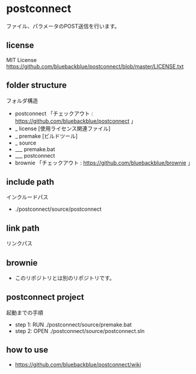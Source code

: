 # postconnect
ファイル、パラメータのPOST送信を行います。

## license
MIT License
https://github.com/bluebackblue/postconnect/blob/master/LICENSE.txt

## folder structure
フォルダ構造
* postconnect 「チェックアウト : https://github.com/bluebackblue/postconnect 」
* _ license [使用ライセンス関連ファイル]
* _ premake [ビルドツール]
* _ source
* ___ premake.bat
* ___ postconnect
* brownie 「チェックアウト : https://github.com/bluebackblue/brownie 」 

## include path
インクルードパス
* ./postconnect/source/postconnect

## link path
リンクパス

## brownie
* このリポジトリとは別のリポジトリです。

## postconnect project
起動までの手順
* step 1: RUN  ./postconnect/source/premake.bat
* step 2: OPEN ./postconnect/source/postconnect.sln

## how to use
* https://github.com/bluebackblue/postconnect/wiki


